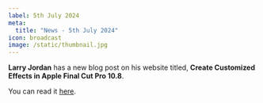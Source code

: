 ```yaml
---
label: 5th July 2024
meta:
  title: "News - 5th July 2024"
icon: broadcast
image: /static/thumbnail.jpg
---
```


**Larry Jordan** has a new blog post on his website titled, **Create Customized Effects in Apple Final Cut Pro 10.8**.

You can read it [here](https://larryjordan.com/articles/create-customized-effects-in-apple-final-cut-pro-10-8/).